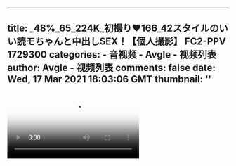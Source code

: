 
---
title: _48%_65_224K_初撮り❤️166_42スタイルのいい読モちゃんと中出しSEX！【個人撮影】 FC2-PPV 1729300
categories: 
    - 音视频
    - Avgle - 视频列表
author: Avgle - 视频列表
comments: false
date: Wed, 17 Mar 2021 18:03:06 GMT
thumbnail: ''
---

<div>   
<video controls loop poster="https://static-clst.avgle.com/videos/tmb15/501555/1.jpg" src="https://static-clst.avgle.com/videos/tmb15/501555/preview.mp4"></video>  
</div>
            